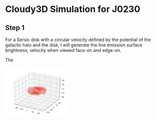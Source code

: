 # Cloudy3D Simulation for J0230

## Step 1

For a Sersic disk with a circular velocity defined by the potential of the galactic halo and the disk, I will generate the line emission surface brightness, velocity when viewed face-on and edge-on. 

The 

<img src="disk.png" alt="drawing" width="200"/>


